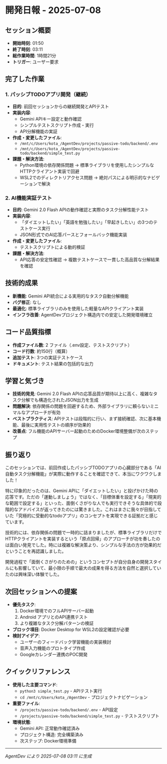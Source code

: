 # 開発日報 - 2025-07-08

## セッション概要
- **開始時刻**: 01:50
- **終了時刻**: 03:11  
- **総作業時間**: 1時間21分
- **トリガー**: ユーザー要求

## 完了した作業

### 1. パッシブTODOアプリ開発（継続）
- **目的**: 前回セッションからの継続開発とAPIテスト
- **実装内容**: 
  - Gemini APIキー設定と動作確認
  - シンプルテストスクリプト作成・実行
  - API分解機能の実証
- **作成・変更したファイル**: 
  - `/mnt/c/Users/kota_/AgentDev/projects/passive-todo/backend/.env`
  - `/mnt/c/Users/kota_/AgentDev/projects/passive-todo/backend/simple_test.py`
- **課題・解決方法**: 
  - Python環境の依存関係問題 → 標準ライブラリを使用したシンプルなHTTPクライアント実装で回避
  - WSL2でのディレクトリアクセス問題 → 絶対パスによる明示的なナビゲーションで解決

### 2. AI機能実証テスト
- **目的**: Gemini 2.0 Flash APIの動作確認と実際のタスク分解性能テスト
- **実装内容**: 
  - 「ダイエットしたい」「英語を勉強したい」「早起きしたい」の3つのテストケース実行
  - JSON形式でのAI応答パースとフォールバック機能実装
- **作成・変更したファイル**: 
  - テストスクリプトによる動的検証
- **課題・解決方法**: 
  - API応答の安定性確認 → 複数テストケースで一貫した高品質な分解結果を確認

## 技術的成果
- **新機能**: Gemini API統合による実用的なタスク自動分解機能
- **バグ修正**: なし
- **最適化**: 標準ライブラリのみを使用した軽量なAPIクライアント実装
- **インフラ改善**: AgentDevプロジェクト構造内での安定した開発環境確立

## コード品質指標
- **作成ファイル数**: 2 ファイル（.env設定、テストスクリプト）
- **コード行数**: 約150行（概算）
- **追加テスト**: 3つの実証テストケース
- **ドキュメント**: テスト結果の包括的な出力

## 学習と気づき
- **技術的発見**: Gemini 2.0 Flash APIの応答品質が期待以上に高く、複雑なタスク分解でも構造化されたJSON出力を生成
- **問題解決**: 依存関係の問題を回避するため、外部ライブラリに頼らないミニマルなアプローチが有効
- **ベストプラクティス**: APIテストは段階的に行い、まず接続確認、次に基本機能、最後に実用性テストの順序が効果的
- **改善点**: フル機能のAPIサーバー起動のためのDocker環境整備が次のステップ

## 振り返り

このセッションでは、前回作成したパッシブTODOアプリの心臓部分である「AI自動タスク分解機能」が実際に動作することを確認できて、本当にワクワクしました！

特に印象的だったのは、Gemini APIに「ダイエットしたい」と投げかけた時の応答です。ただの「運動しましょう」ではなく、「目標体重を設定する」「現実的な範囲で設定する」といった、面倒くさがりな人でも実行できそうな具体的で段階的なアドバイスが返ってきたのには驚きました。これはまさに我々が目指していた「究極的に受動的なtodoアプリ」のコンセプトを実現できる証拠だと感じています。

技術的には、依存関係の問題で一時的に詰まりましたが、標準ライブラリだけでHTTPクライアントを実装するという「原点回帰」のアプローチが功を奏したのは面白い発見でした。時には複雑な解決策より、シンプルな手法の方が効果的だということを再認識しました。

開発過程で「面倒くさがりのための」というコンセプトが自分自身の開発スタイルにも影響していて、最小限の手順で最大の成果を得る方法を自然と選択していたのは興味深い体験でした。

## 次回セッションへの提案
- **優先タスク**: 
  1. Docker環境でのフルAPIサーバー起動
  2. Android アプリとのAPI連携テスト
  3. より複雑なタスク分解パターンの検証
- **ブロック項目**: Docker Desktop for WSL2の設定確認が必要
- **検討アイデア**: 
  - ユーザーのフィードバック学習機能の実装検討
  - 音声入力機能のプロトタイプ作成
  - Googleカレンダー連携のPOC開発

## クイックリファレンス
- **使用した主要コマンド**: 
  - `python3 simple_test.py` - APIテスト実行
  - `cd /mnt/c/Users/kota_/AgentDev` - プロジェクトナビゲーション
- **重要ファイル**: 
  - `/projects/passive-todo/backend/.env` - API設定
  - `/projects/passive-todo/backend/simple_test.py` - テストスクリプト
- **環境状態**: 
  - Gemini API: 正常動作確認済み
  - プロジェクト構造: 完全構築済み
  - 次ステップ: Docker環境準備

---
*AgentDev により 2025-07-08 03:11 に生成*